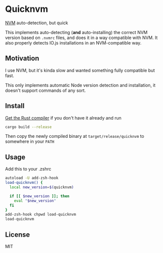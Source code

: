 # Quicknvm
[NVM](https://github.com/nvm-sh/nvm) auto-detection, but quick

This implements auto-detecting (**and** auto-installing) the correct
NVM version based on `.nvmrc` files, and does it in a way compatible
with NVM. It also properly detects IO.js installations in an
NVM-compatible way.

## Motivation
I use NVM, but it's kinda slow and wanted something fully
compatible but fast.

This only implements automatic Node version detection and
installation, it doesn't support commands of any sort.

## Install
[Get the Rust compiler](https://www.rust-lang.org/tools/install) if you
don't have it already and run
```sh
cargo build --release
```
Then copy the newly compiled binary at `target/release/quicknvm` to
somewhere in your `PATH`

## Usage
Add this to your .zshrc
```sh
autoload -U add-zsh-hook
load-quicknvm() {
  local new_version=$(quicknvm)

  if [[ $new_version ]]; then
    eval "$new_version"
  fi
}
add-zsh-hook chpwd load-quicknvm
load-quicknvm
```

## License
MIT
